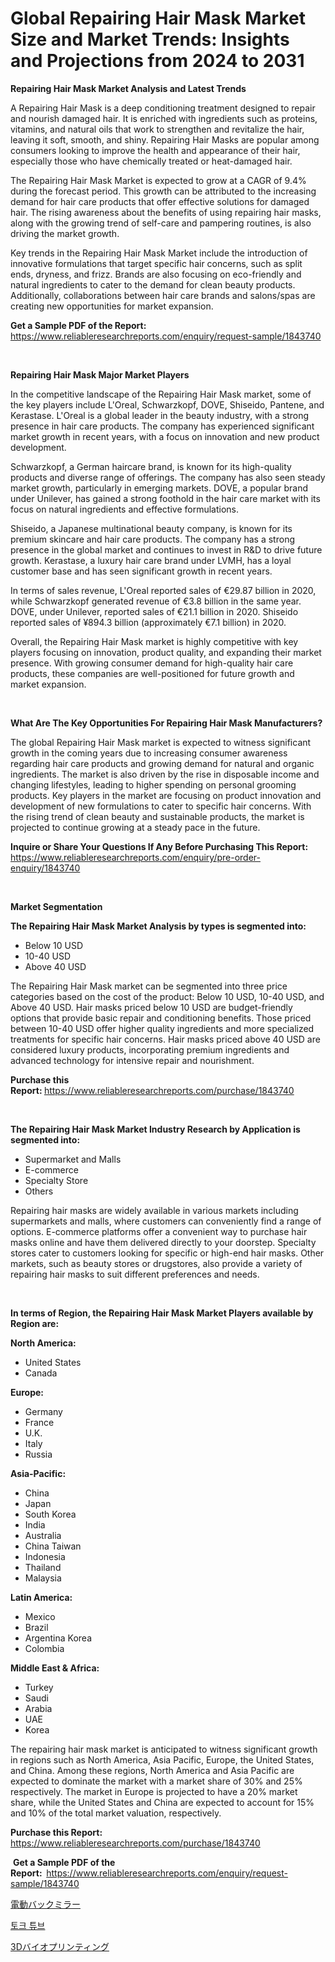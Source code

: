 <p><h1>Global Repairing Hair Mask Market Size and Market Trends: Insights and Projections from 2024 to 2031</h1></p><p><strong>Repairing Hair Mask Market Analysis and Latest Trends</strong></p>
<p><p>A Repairing Hair Mask is a deep conditioning treatment designed to repair and nourish damaged hair. It is enriched with ingredients such as proteins, vitamins, and natural oils that work to strengthen and revitalize the hair, leaving it soft, smooth, and shiny. Repairing Hair Masks are popular among consumers looking to improve the health and appearance of their hair, especially those who have chemically treated or heat-damaged hair.</p><p>The Repairing Hair Mask Market is expected to grow at a CAGR of 9.4% during the forecast period. This growth can be attributed to the increasing demand for hair care products that offer effective solutions for damaged hair. The rising awareness about the benefits of using repairing hair masks, along with the growing trend of self-care and pampering routines, is also driving the market growth.</p><p>Key trends in the Repairing Hair Mask Market include the introduction of innovative formulations that target specific hair concerns, such as split ends, dryness, and frizz. Brands are also focusing on eco-friendly and natural ingredients to cater to the demand for clean beauty products. Additionally, collaborations between hair care brands and salons/spas are creating new opportunities for market expansion.</p></p>
<p><strong>Get a Sample PDF of the Report:&nbsp;</strong> <a href="https://www.reliableresearchreports.com/enquiry/request-sample/1843740">https://www.reliableresearchreports.com/enquiry/request-sample/1843740</a></p>
<p>&nbsp;</p>
<p><strong>Repairing Hair Mask Major Market Players</strong></p>
<p><p>In the competitive landscape of the Repairing Hair Mask market, some of the key players include L'Oreal, Schwarzkopf, DOVE, Shiseido, Pantene, and Kerastase. L'Oreal is a global leader in the beauty industry, with a strong presence in hair care products. The company has experienced significant market growth in recent years, with a focus on innovation and new product development.</p><p>Schwarzkopf, a German haircare brand, is known for its high-quality products and diverse range of offerings. The company has also seen steady market growth, particularly in emerging markets. DOVE, a popular brand under Unilever, has gained a strong foothold in the hair care market with its focus on natural ingredients and effective formulations.</p><p>Shiseido, a Japanese multinational beauty company, is known for its premium skincare and hair care products. The company has a strong presence in the global market and continues to invest in R&D to drive future growth. Kerastase, a luxury hair care brand under LVMH, has a loyal customer base and has seen significant growth in recent years.</p><p>In terms of sales revenue, L'Oreal reported sales of €29.87 billion in 2020, while Schwarzkopf generated revenue of €3.8 billion in the same year. DOVE, under Unilever, reported sales of €21.1 billion in 2020. Shiseido reported sales of ¥894.3 billion (approximately €7.1 billion) in 2020.</p><p>Overall, the Repairing Hair Mask market is highly competitive with key players focusing on innovation, product quality, and expanding their market presence. With growing consumer demand for high-quality hair care products, these companies are well-positioned for future growth and market expansion.</p></p>
<p>&nbsp;</p>
<p><strong>What Are The Key Opportunities For Repairing Hair Mask Manufacturers?</strong></p>
<p><p>The global Repairing Hair Mask market is expected to witness significant growth in the coming years due to increasing consumer awareness regarding hair care products and growing demand for natural and organic ingredients. The market is also driven by the rise in disposable income and changing lifestyles, leading to higher spending on personal grooming products. Key players in the market are focusing on product innovation and development of new formulations to cater to specific hair concerns. With the rising trend of clean beauty and sustainable products, the market is projected to continue growing at a steady pace in the future.</p></p>
<p><strong>Inquire or Share Your Questions If Any Before Purchasing This Report:</strong> <a href="https://www.reliableresearchreports.com/enquiry/pre-order-enquiry/1843740">https://www.reliableresearchreports.com/enquiry/pre-order-enquiry/1843740</a></p>
<p>&nbsp;</p>
<p><strong>Market Segmentation</strong></p>
<p><strong>The Repairing Hair Mask Market Analysis by types is segmented into:</strong></p>
<p><ul><li>Below 10 USD</li><li>10-40 USD</li><li>Above 40 USD</li></ul></p>
<p><p>The Repairing Hair Mask market can be segmented into three price categories based on the cost of the product: Below 10 USD, 10-40 USD, and Above 40 USD. Hair masks priced below 10 USD are budget-friendly options that provide basic repair and conditioning benefits. Those priced between 10-40 USD offer higher quality ingredients and more specialized treatments for specific hair concerns. Hair masks priced above 40 USD are considered luxury products, incorporating premium ingredients and advanced technology for intensive repair and nourishment.</p></p>
<p><strong>Purchase this Report:&nbsp;</strong><a href="https://www.reliableresearchreports.com/purchase/1843740">https://www.reliableresearchreports.com/purchase/1843740</a></p>
<p>&nbsp;</p>
<p><strong>The Repairing Hair Mask Market Industry Research by Application is segmented into:</strong></p>
<p><ul><li>Supermarket and Malls</li><li>E-commerce</li><li>Specialty Store</li><li>Others</li></ul></p>
<p><p>Repairing hair masks are widely available in various markets including supermarkets and malls, where customers can conveniently find a range of options. E-commerce platforms offer a convenient way to purchase hair masks online and have them delivered directly to your doorstep. Specialty stores cater to customers looking for specific or high-end hair masks. Other markets, such as beauty stores or drugstores, also provide a variety of repairing hair masks to suit different preferences and needs.</p></p>
<p>&nbsp;</p>
<p><strong>In terms of Region, the Repairing Hair Mask Market Players available by Region are:</strong></p>
<p>
    <p> <strong> North America: </strong>
        <ul>
            <li>United States</li>
            <li>Canada</li>
        </ul>
        </p> 
    <p> <strong> Europe: </strong>
        <ul>
            <li>Germany</li>
            <li>France</li>
            <li>U.K.</li>
            <li>Italy</li>
            <li>Russia</li>
        </ul>
        </p> 
    <p> <strong> Asia-Pacific: </strong>
        <ul>
            <li>China</li>
            <li>Japan</li>
            <li>South Korea</li>
            <li>India</li>
            <li>Australia</li>
            <li>China Taiwan</li>
            <li>Indonesia</li>
            <li>Thailand</li>
            <li>Malaysia</li>
        </ul>
        </p> 
    <p> <strong> Latin America: </strong>
        <ul>
            <li>Mexico</li>
            <li>Brazil</li>
            <li>Argentina Korea</li>
            <li>Colombia</li>
        </ul>
        </p> 
    <p> <strong> Middle East & Africa: </strong>
        <ul>
            <li>Turkey</li>
            <li>Saudi</li>
            <li>Arabia</li>
            <li>UAE</li>
            <li>Korea</li>
        </ul>
    </p>
    </p>
<p><p>The repairing hair mask market is anticipated to witness significant growth in regions such as North America, Asia Pacific, Europe, the United States, and China. Among these regions, North America and Asia Pacific are expected to dominate the market with a market share of 30% and 25% respectively. The market in Europe is projected to have a 20% market share, while the United States and China are expected to account for 15% and 10% of the total market valuation, respectively.</p></p>
<p><strong>Purchase this Report: </strong><a href="https://www.reliableresearchreports.com/purchase/1843740">https://www.reliableresearchreports.com/purchase/1843740</a></p>
<p>&nbsp;<strong>Get a Sample PDF of the Report:&nbsp;&nbsp;</strong><a href="https://www.reliableresearchreports.com/enquiry/request-sample/1843740">https://www.reliableresearchreports.com/enquiry/request-sample/1843740</a></p>
<p><strong></strong></p>
<p><p><a href="https://github.com/Calvi3ynJerde867/Market-Research-Report-List-1/blob/main/30265387900.md">電動バックミラー</a></p><p><a href="https://github.com/RichardLueilwitz787/Market-Research-Report-List-1/blob/main/91604367410.md">토크 튜브</a></p><p><a href="https://github.com/JacksonWiza1924/Market-Research-Report-List-1/blob/main/10693037901.md">3Dバイオプリンティング</a></p></p>